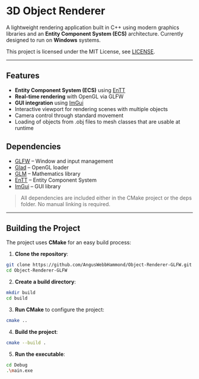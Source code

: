 # 3D Object Renderer

A lightweight rendering application built in C++ using modern graphics libraries and an **Entity Component System (ECS)** architecture. Currently designed to run on **Windows** systems.

This project is licensed under the MIT License, see [LICENSE](/LICENSE).

---

## Features

- **Entity Component System (ECS)** using [EnTT](https://github.com/skypjack/entt)
- **Real-time rendering** with OpenGL via GLFW
- **GUI integration** using [ImGui](https://github.com/ocornut/imgui)
- Interactive viewport for rendering scenes with multiple objects
- Camera control through standard movement
- Loading of objects from .obj files to mesh classes that are usable at runtime

## Dependencies

- [GLFW](https://www.glfw.org/) – Window and input management
- [Glad](https://github.com/Dav1dde/glad) – OpenGL loader
- [GLM](https://github.com/g-truc/glm) – Mathematics library
- [EnTT](https://github.com/skypjack/entt) – Entity Component System
- [ImGui](https://github.com/ocornut/imgui) – GUI library

> All dependencies are included either in the CMake project or the deps folder. No manual linking is required.

---

## Building the Project

The project uses **CMake** for an easy build process:

1. **Clone the repository**:

```bash
git clone https://github.com/AngusWebbHammond/Object-Renderer-GLFW.git
cd Object-Renderer-GLFW
```

2. **Create a build directory**:

```bash
mkdir build
cd build
```

3. **Run CMake** to configure the project:

```bash
cmake ..
```

4. **Build the project**:

```bash
cmake --build .
```

5. **Run the executable**:

```bash
cd Debug
.\main.exe
```
